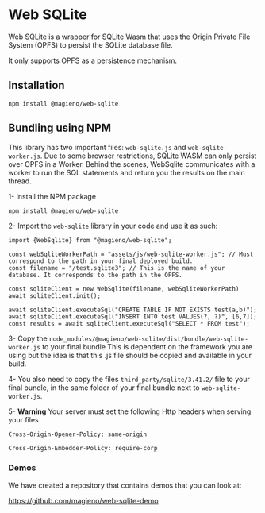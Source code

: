 # Web SQLite

Web SQLite is a wrapper for SQLite Wasm that uses the Origin Private File System (OPFS) to persist the SQLite database file.

It only supports OPFS as a persistence mechanism.

## Installation

```
npm install @magieno/web-sqlite
```

## Bundling using NPM

This library has two important files: `web-sqlite.js` and `web-sqlite-worker.js`. 
Due to some browser restrictions, SQLite WASM can only persist over OPFS in a Worker. 
Behind the scenes, WebSqlite communicates with a worker to run the SQL statements and return you the results
on the main thread.  

1- Install the NPM package

```
npm install @magieno/web-sqlite
```

2- Import the `web-sqlite` library in your code and use it as such:

```
import {WebSqlite} from "@magieno/web-sqlite";

const webSqliteWorkerPath = "assets/js/web-sqlite-worker.js"; // Must correspond to the path in your final deployed build.
const filename = "/test.sqlite3"; // This is the name of your database. It corresponds to the path in the OPFS.

const sqliteClient = new WebSqlite(filename, webSqliteWorkerPath)
await sqliteClient.init();

await sqliteClient.executeSql("CREATE TABLE IF NOT EXISTS test(a,b)");
await sqliteClient.executeSql("INSERT INTO test VALUES(?, ?)", [6,7]);
const results = await sqliteClient.executeSql("SELECT * FROM test");
```

3- Copy the `node_modules/@magieno/web-sqlite/dist/bundle/web-sqlite-worker.js` to your final bundle
This is dependent on the framework you are using but the idea is that this .js file should be copied and available in your build.

4- You also need to copy the files `third_party/sqlite/3.41.2/` file to your final bundle, in the same folder of your final bundle next to `web-sqlite-worker.js`.

5- **Warning** Your server must set the following Http headers when serving your files

`Cross-Origin-Opener-Policy: same-origin`

`Cross-Origin-Embedder-Policy: require-corp`

### Demos
We have created a repository that contains demos that you can look at: 

https://github.com/magieno/web-sqlite-demo
